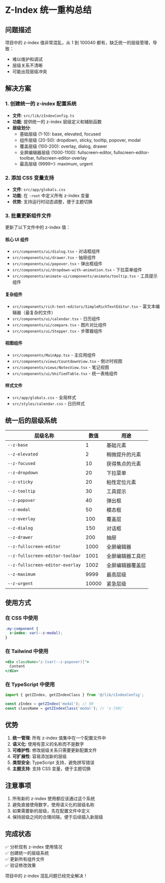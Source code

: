 # Z-Index 统一重构总结

## 问题描述
项目中的 z-index 值非常混乱，从 1 到 100040 都有，缺乏统一的层级管理，导致：
- 难以维护和调试
- 层级关系不清晰
- 可能出现层级冲突

## 解决方案

### 1. 创建统一的 z-index 配置系统
- **文件**: `src/lib/zIndexConfig.ts`
- **功能**: 提供统一的 z-index 层级定义和辅助函数
- **层级划分**:
  - 基础层级 (1-10): base, elevated, focused
  - 组件层级 (20-50): dropdown, sticky, tooltip, popover, modal
  - 覆盖层级 (100-200): overlay, dialog, drawer
  - 全屏编辑器层级 (1000-1100): fullscreen-editor, fullscreen-editor-toolbar, fullscreen-editor-overlay
  - 最高层级 (9999+): maximum, urgent

### 2. 添加 CSS 变量支持
- **文件**: `src/app/globals.css`
- **功能**: 在 `:root` 中定义所有 z-index 变量
- **优势**: 支持运行时动态调整，便于主题切换

### 3. 批量更新组件文件
更新了以下文件中的 z-index 值：

#### 核心 UI 组件
- `src/components/ui/dialog.tsx` - 对话框组件
- `src/components/ui/drawer.tsx` - 抽屉组件
- `src/components/ui/popover.tsx` - 弹出框组件
- `src/components/ui/dropdown-with-animation.tsx` - 下拉菜单组件
- `src/components/animate-ui/components/animate/tooltip.tsx` - 工具提示组件

#### 复杂组件
- `src/components/rich-text-editors/SimpleRichTextEditor.tsx` - 富文本编辑器（最复杂的文件）
- `src/components/ui/calendar.tsx` - 日历组件
- `src/components/ui/compare.tsx` - 图片对比组件
- `src/components/ui/Stepper.tsx` - 步骤器组件

#### 视图组件
- `src/components/MainApp.tsx` - 主应用组件
- `src/components/views/CountdownView.tsx` - 倒计时视图
- `src/components/views/NotesView.tsx` - 笔记视图
- `src/components/ui/UnifiedTable.tsx` - 统一表格组件

#### 样式文件
- `src/app/globals.css` - 全局样式
- `src/styles/calendar.css` - 日历样式

## 统一后的层级系统

| 层级名称                        | 数值  | 用途             |
| ------------------------------- | ----- | ---------------- |
| `--z-base`                      | 1     | 基础元素         |
| `--z-elevated`                  | 2     | 稍微提升的元素   |
| `--z-focused`                   | 10    | 获得焦点的元素   |
| `--z-dropdown`                  | 20    | 下拉菜单         |
| `--z-sticky`                    | 20    | 粘性定位元素     |
| `--z-tooltip`                   | 30    | 工具提示         |
| `--z-popover`                   | 40    | 弹出框           |
| `--z-modal`                     | 50    | 模态框           |
| `--z-overlay`                   | 100   | 覆盖层           |
| `--z-dialog`                    | 150   | 对话框           |
| `--z-drawer`                    | 200   | 抽屉             |
| `--z-fullscreen-editor`         | 1000  | 全屏编辑器       |
| `--z-fullscreen-editor-toolbar` | 1001  | 全屏编辑器工具栏 |
| `--z-fullscreen-editor-overlay` | 1002  | 全屏编辑器覆盖层 |
| `--z-maximum`                   | 9999  | 最高层级         |
| `--z-urgent`                    | 10000 | 紧急层级         |

## 使用方式

### 在 CSS 中使用
```css
.my-component {
  z-index: var(--z-modal);
}
```

### 在 Tailwind 中使用
```jsx
<div className="z-[var(--z-popover)]">
  Content
</div>
```

### 在 TypeScript 中使用
```typescript
import { getZIndex, getZIndexClass } from '@/lib/zIndexConfig';

const zIndex = getZIndex('modal'); // 50
const className = getZIndexClass('modal'); // 'z-[50]'
```

## 优势

1. **统一管理**: 所有 z-index 值集中在一个配置文件中
2. **语义化**: 使用有意义的名称而不是数字
3. **可维护性**: 修改层级关系只需要更新配置文件
4. **可扩展性**: 容易添加新的层级
5. **类型安全**: TypeScript 支持，避免拼写错误
6. **主题支持**: 支持 CSS 变量，便于主题切换

## 注意事项

1. 所有新的 z-index 使用都应该通过这个系统
2. 避免直接使用数字，使用语义化的层级名称
3. 如果需要新的层级，先在配置文件中定义
4. 保持层级之间的合理间隔，便于后续插入新层级

## 完成状态

✅ 分析现有 z-index 使用情况  
✅ 创建统一的层级系统  
✅ 更新所有组件文件  
✅ 验证修改效果  

项目中的 z-index 混乱问题已经完全解决！
